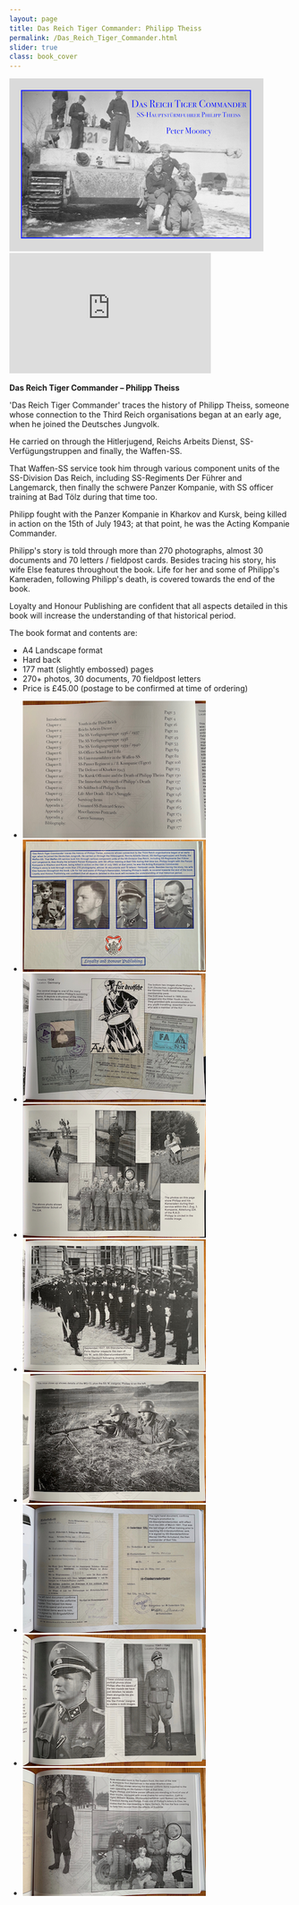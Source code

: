 ```yaml
---
layout: page
title: Das Reich Tiger Commander: Philipp Theiss
permalink: /Das_Reich_Tiger_Commander.html
slider: true
class: book_cover
---
```


<img src="./assets/Cover page big.png" id="detail" class="center"/>
<iframe width="360" height="215" src="https://www.youtube.com/embed/7NzddLMQV4s" frameborder="0" allow="accelerometer; autoplay; encrypted-media; gyroscope; picture-in-picture" class="center" allowfullscreen></iframe>
<p><b>Das Reich Tiger Commander – Philipp Theiss</b></p>
<p>'Das Reich Tiger Commander' traces the history of Philipp Theiss, someone whose connection to the Third Reich organisations began at an early age, when he joined the Deutsches Jungvolk.</p>
<p>He carried on through the Hitlerjugend, Reichs Arbeits Dienst, SS-Verfügungstruppen and finally, the Waffen-SS.</p> 
<p>That Waffen-SS service took him through various component units of the SS-Division Das Reich, including SS-Regiments Der Führer and Langemarck, then finally the schwere Panzer Kompanie, with SS officer training at Bad Tölz during that time too.</p> 
<p>Philipp fought with the Panzer Kompanie in Kharkov and Kursk, being killed in action on the 15th of July 1943; at that point, he was the Acting Kompanie Commander.</p>
<p>Philipp's story is told through more than 270 photographs, almost 30 documents and 70 letters / fieldpost cards. Besides tracing his story, his wife Else features throughout the book. Life for her and some of Philipp's Kameraden, following Philipp's death, is covered towards the end of the book.</p> 
Loyalty and Honour Publishing are confident that all aspects detailed in this book will increase the understanding of that historical period.
<p>The book format and contents are:
<ul class="over">
  <li>A4 Landscape format</li>
  <li>Hard back</li>
  <li>177 matt (slightly embossed) pages</li>
  <li>270+ photos, 30 documents, 70 fieldpost letters</li>
  <li>Price is £45.00 (postage to be confirmed at time of ordering)</li>
</ul>  

<div id="folio" class="svwp">
  <ul>
    <li><img alt="Internal page" src="./assets/Index page.png" /></li>
    <li><img alt="Internal page" src="./assets/Rear cover page.png" /></li>
    <li><img alt="Internal page" src="./assets/HJ page.png" /></li>
    <li><img alt="Internal page" src="./assets/RAD page.png" /></li>
    <li><img alt="Internal page" src="./assets/Steiner page.png" /></li>
    <li><img alt="Internal page" src="./assets/MG13 page.png" /></li>
    <li><img alt="Internal page" src="./assets/Bad Tolz docs page.png" /></li>
    <li><img alt="Internal page" src="./assets/Ustuf page.png" /></li>
    <li><img alt="Internal page" src="./assets/Tiger crews page.png" /></li>
  </ul>
</div>

